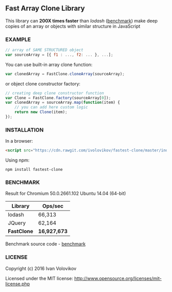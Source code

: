 ## Fast Array Clone Library

This library can **200X times faster** than *lodash* (<a href="https://jsfiddle.net/volovikov/thcu7tjv/24/" target="_blank">benchmark</a>) make deep copies of an array or objects with similar structure in JavaScript

### EXAMPLE
```javascript
// array of SAME STRUCTURED object
var sourceArray = [{ f1 : ..., f2: ... }, ...];
```

You can use built-in array clone function:
```javascript
var clonedArray = FastClone.cloneArray(sourceArray);
```
or object clone constructor factory:
```javascript
// creating deep clone constructor function
var Clone = FastClone.factory(sourceArray[0]);
var clonedArray = sourceArray.map(function(item) {
    // you can add here custom logic
    return new Clone(item);
});
```
### INSTALLATION
In a browser:
```html
<script src="https://cdn.rawgit.com/ivolovikov/fastest-clone/master/index.js"></script>
```
Using npm:
```
npm install fastest-clone
```
### BENCHMARK
Result for Chromium 50.0.2661.102 Ubuntu 14.04 (64-bit)

Library | Ops/sec
------------ | -------------
lodash | 66,313
JQuery | 62,164
**FastClone** | **16,927,673**
Benchmark source code - <a href="https://jsfiddle.net/volovikov/thcu7tjv/24/" target="_blank">benchmark</a>


### LICENSE

Copyright (c) 2016 Ivan Volovikov

Licensed under the MIT license: http://www.opensource.org/licenses/mit-license.php
